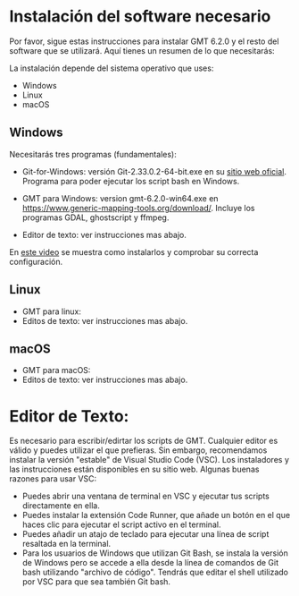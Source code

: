 # Instalación del software necesario

Por favor, sigue estas instrucciones para instalar GMT 6.2.0 y el resto del software que se utilizará. Aquí tienes un resumen de lo que necesitarás:

 La instalación depende del sistema operativo que uses:

* Windows
* Linux
* macOS


## Windows

Necesitarás tres programas (fundamentales):

* Git-for-Windows: versión Git-2.33.0.2-64-bit.exe en su [sitio web oficial](https://gitforwindows.org/). Programa para poder ejecutar los script bash en Windows.

* GMT para Windows: version gmt-6.2.0-win64.exe en https://www.generic-mapping-tools.org/download/. Incluye los programas GDAL, ghostscript y ffmpeg.

* Editor de texto: ver instrucciones mas abajo.

En [este video](https://www.youtube.com/watch?v=1bPMIN7noTI&feature=youtu.be) se muestra como instalarlos y comprobar su correcta configuración. 


## Linux

* GMT para linux: 
* Editos de texto: ver instrucciones mas abajo.

## macOS

* GMT para macOS: 
* Editos de texto: ver instrucciones mas abajo.

# Editor de Texto:
Es necesario para escribir/edirtar los scripts de GMT. Cualquier editor es válido y puedes utilizar el que prefieras. Sin embargo, recomendamos instalar la versión "estable" de Visual Studio Code (VSC). Los instaladores y las instrucciones están disponibles en su sitio web. Algunas buenas razones para usar VSC:

* Puedes abrir una ventana de terminal en VSC y ejecutar tus scripts directamente en ella.
* Puedes instalar la extensión Code Runner, que añade un botón en el que haces clic para ejecutar el script activo en el terminal.
* Puedes añadir un atajo de teclado para ejecutar una línea de script resaltada en la terminal.
* Para los usuarios de Windows que utilizan Git Bash, se instala la versión de Windows pero se accede a ella desde la línea de comandos de Git bash utilizando "archivo de código". Tendrás que editar el shell utilizado por VSC para que sea también Git bash.
